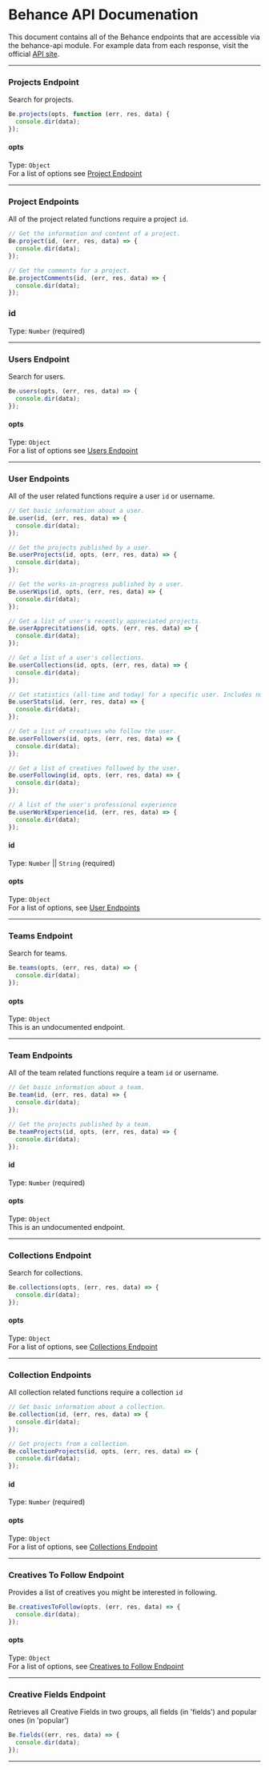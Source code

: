 # Behance API Documenation
This document contains all of the Behance endpoints that are accessible via the behance-api module. For example data from each response, visit the official [API site](https://www.behance.net/dev/api/endpoints/).

---

### Projects Endpoint
Search for projects.  

```javascript
Be.projects(opts, function (err, res, data) {
  console.dir(data);
});
```

#### opts
Type: `Object`  
For a list of options see [Project Endpoint](https://www.behance.net/dev/api/endpoints/1)

---

### Project Endpoints
All of the project related functions require a project `id`.

```javascript
// Get the information and content of a project.  
Be.project(id, (err, res, data) => {
  console.dir(data);
});

// Get the comments for a project.   
Be.projectComments(id, (err, res, data) => {
  console.dir(data);
});
```

### id
Type: `Number` (required)

---

### Users Endpoint
Search for users.  

```javascript
Be.users(opts, (err, res, data) => {
  console.dir(data);
});
```

#### opts
Type: `Object`  
For a list of options see [Users Endpoint](https://www.behance.net/dev/api/endpoints/2)

---

### User Endpoints
All of the user related functions require a user `id` or username.

```javascript
// Get basic information about a user.
Be.user(id, (err, res, data) => {
  console.dir(data);
});

// Get the projects published by a user.  
Be.userProjects(id, opts, (err, res, data) => {
  console.dir(data);
});

// Get the works-in-progress published by a user.  
Be.userWips(id, opts, (err, res, data) => {
  console.dir(data);
});

// Get a list of user's recently appreciated projects.  
Be.userApprecitations(id, opts, (err, res, data) => {
  console.dir(data);
});

// Get a list of a user's collections.  
Be.userCollections(id, opts, (err, res, data) => {
  console.dir(data);
});

// Get statistics (all-time and today) for a specific user. Includes number of project views, appreciations, comments, and profile views.
Be.userStats(id, (err, res, data) => {
  console.dir(data);
});

// Get a list of creatives who follow the user.  
Be.userFollowers(id, opts, (err, res, data) => {
  console.dir(data);
});

// Get a list of creatives followed by the user.  
Be.userFollowing(id, opts, (err, res, data) => {
  console.dir(data);
});

// A list of the user's professional experience
Be.userWorkExperience(id, (err, res, data) => {
  console.dir(data);
});
```

#### id
Type: `Number` || `String` (required)

#### opts
Type: `Object`  
For a list of options, see [User Endpoints](https://www.behance.net/dev/api/endpoints/2)

---

### Teams Endpoint
Search for teams.  

```javascript
Be.teams(opts, (err, res, data) => {
  console.dir(data);
});
```

#### opts
Type: `Object`  
This is an undocumented endpoint.

---

### Team Endpoints
All of the team related functions require a team `id` or username.

```javascript
// Get basic information about a team.
Be.team(id, (err, res, data) => {
  console.dir(data);
});

// Get the projects published by a team.  
Be.teamProjects(id, opts, (err, res, data) => {
  console.dir(data);
});
```

#### id
Type: `Number` (required)

#### opts
Type: `Object`  
This is an undocumented endpoint.

---

### Collections Endpoint
Search for collections.  

```javascript
Be.collections(opts, (err, res, data) => {
  console.dir(data);
});
```

#### opts
Type: `Object`  
For a list of options, see [Collections Endpoint](https://www.behance.net/dev/api/endpoints/5)

---

### Collection Endpoints
All collection related functions require a collection `id`

```javascript
// Get basic information about a collection.
Be.collection(id, (err, res, data) => {
  console.dir(data);
});

// Get projects from a collection.  
Be.collectionProjects(id, opts, (err, res, data) => {
  console.dir(data);
});
```

#### id
Type: `Number` (required)

#### opts
Type: `Object`  
For a list of options, see [Collections Endpoint](https://www.behance.net/dev/api/endpoints/5)

---

### Creatives To Follow Endpoint
Provides a list of creatives you might be interested in following.  

```javascript
Be.creativesToFollow(opts, (err, res, data) => {
  console.dir(data);
});
```

#### opts
Type: `Object`  
For a list of options, see [Creatives to Follow Endpoint](https://www.behance.net/dev/api/endpoints/9)

---

### Creative Fields Endpoint
Retrieves all Creative Fields in two groups, all fields (in 'fields') and popular ones (in 'popular')

```javascript
Be.fields((err, res, data) => {
  console.dir(data);
});
```

---
